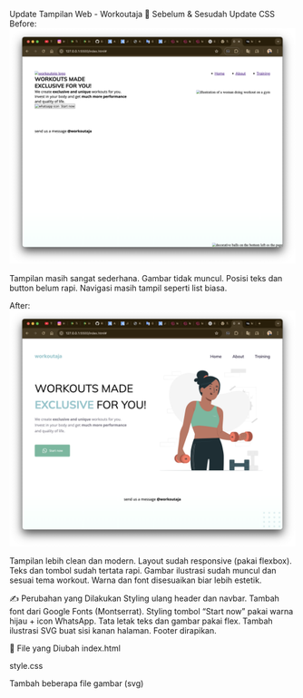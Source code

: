 Update Tampilan Web - Workoutaja
🔄 Sebelum & Sesudah Update CSS
Before:
![Gambar sebelum CSS diubah](./images/before.png)

Tampilan masih sangat sederhana.
Gambar tidak muncul.
Posisi teks dan button belum rapi.
Navigasi masih tampil seperti list biasa.

After:
![Gambar setelah CSS diubah](./images/after.png)

Tampilan lebih clean dan modern.
Layout sudah responsive (pakai flexbox).
Teks dan tombol sudah tertata rapi.
Gambar ilustrasi sudah muncul dan sesuai tema workout.
Warna dan font disesuaikan biar lebih estetik.

✍️ Perubahan yang Dilakukan
Styling ulang header dan navbar.
Tambah font dari Google Fonts (Montserrat).
Styling tombol “Start now” pakai warna hijau + icon WhatsApp.
Tata letak teks dan gambar pakai flex.
Tambah ilustrasi SVG buat sisi kanan halaman.
Footer dirapikan.

📁 File yang Diubah
index.html

style.css

Tambah beberapa file gambar (svg)
